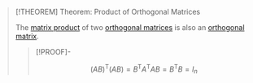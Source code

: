 >[!THEOREM] Theorem: Product of Orthogonal Matrices
>
>The [matrix product](../../Matrix%20Operations/Matrix%20Product.md) of two [orthogonal matrices](Orthogonal%20Matrix.md) is also an [orthogonal matrix](Orthogonal%20Matrix.md).
>
>>[!PROOF]-
>>
>>$$(AB)^\mathsf{T}(AB)=B^\mathsf{T}A^\mathsf{T}AB = B^\mathsf{T}B = I_n$$
>>
>